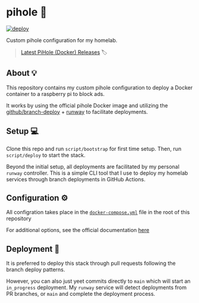 # pihole 🥧

[![deploy](https://github.com/GrantBirki/pihole/actions/workflows/deploy.yml/badge.svg)](https://github.com/GrantBirki/pihole/actions/workflows/deploy.yml)

Custom pihole configuration for my homelab.

> [Latest PiHole (Docker) Releases](https://github.com/pi-hole/docker-pi-hole/releases) 🏷️

## About 💡

This repository contains my custom pihole configuration to deploy a Docker container to a raspberry pi to block ads.

It works by using the official pihole Docker image and utilizing the [github/branch-deploy](https://github.com/github/branch-deploy) + [runway](https://github.com/runwaylab/runway) to facilitate deployments.

## Setup 💻

Clone this repo and run `script/bootstrap` for first time setup. Then, run `script/deploy` to start the stack.

Beyond the initial setup, all deployments are facilitated by my personal `runway` controller. This is a simple CLI tool that I use to deploy my homelab services through branch deployments in GitHub Actions.

## Configuration ⚙️

All configration takes place in the [`docker-compose.yml`](docker-compose.yml) file in the root of this repository

For additional options, see the official documentation [here](https://github.com/pi-hole/docker-pi-hole)

## Deployment 🚀

It is preferred to deploy this stack through pull requests following the branch deploy patterns.

However, you can also just yeet commits directly to `main` which will start an `in_progress` deployment. My `runway` service will detect deployments from PR branches, or `main` and complete the deployment process.
